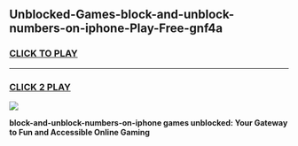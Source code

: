 
## Unblocked-Games-block-and-unblock-numbers-on-iphone-Play-Free-gnf4a
<h3>
<a href="https://premium76.site?title=block-and-unblock-numbers-on-iphone&ref=18A1">CLICK TO PLAY</a></h3>
<hr>

<h3>
<a href="https://premium76.site?title=block-and-unblock-numbers-on-iphone&ref=18A1">CLICK 2 PLAY</a>
  
</h3>

<a href="https://premium76.site?title=block-and-unblock-numbers-on-iphone&ref=18A1"><img src="https://clearcache.store/games.png"></a>


**block-and-unblock-numbers-on-iphone games unblocked: Your Gateway to Fun and Accessible Online Gaming**
